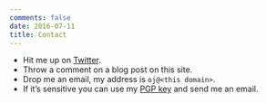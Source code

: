 ```yaml
---
comments: false
date: 2016-07-11
title: Contact
---
```


* Hit me up on [Twitter](https://twitter.com/TheColonial).
* Throw a comment on a blog post on this site.
* Drop me an email, my address is `oj@<this domain>`.
* If it’s sensitive you can use my [PGP key](https://keybase.io/oj) and send me an email.
